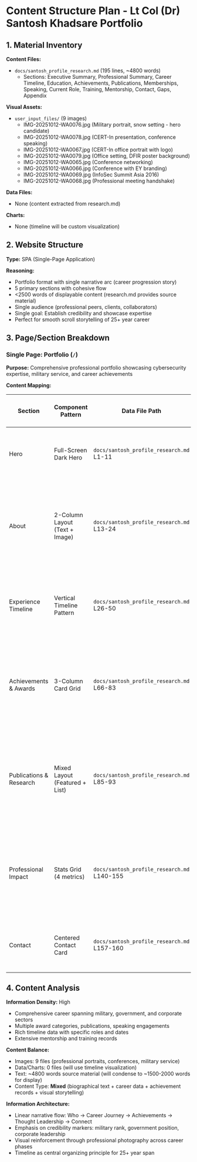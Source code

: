 # Content Structure Plan - Lt Col (Dr) Santosh Khadsare Portfolio

## 1. Material Inventory

**Content Files:**
- `docs/santosh_profile_research.md` (195 lines, ~4800 words)
  - Sections: Executive Summary, Professional Summary, Career Timeline, Education, Achievements, Publications, Memberships, Speaking, Current Role, Training, Mentorship, Contact, Gaps, Appendix

**Visual Assets:**
- `user_input_files/` (9 images)
  - IMG-20251012-WA0076.jpg (Military portrait, snow setting - hero candidate)
  - IMG-20251012-WA0078.jpg (CERT-In presentation, conference speaking)
  - IMG-20251012-WA0067.jpg (CERT-In office portrait with logo)
  - IMG-20251012-WA0079.jpg (Office setting, DFIR poster background)
  - IMG-20251012-WA0065.jpg (Conference networking)
  - IMG-20251012-WA0066.jpg (Conference with EY branding)
  - IMG-20251012-WA0069.jpg (InfoSec Summit Asia 2016)
  - IMG-20251012-WA0068.jpg (Professional meeting handshake)

**Data Files:**
- None (content extracted from research.md)

**Charts:**
- None (timeline will be custom visualization)

## 2. Website Structure

**Type:** SPA (Single-Page Application)

**Reasoning:** 
- Portfolio format with single narrative arc (career progression story)
- 5 primary sections with cohesive flow
- <2500 words of displayable content (research.md provides source material)
- Single audience (professional peers, clients, collaborators)
- Single goal: Establish credibility and showcase expertise
- Perfect for smooth scroll storytelling of 25+ year career

## 3. Page/Section Breakdown

### Single Page: Portfolio (`/`)

**Purpose:** Comprehensive professional portfolio showcasing cybersecurity expertise, military service, and career achievements

**Content Mapping:**

| Section | Component Pattern | Data File Path | Content to Extract | Visual Asset (Content ONLY) |
|---------|------------------|----------------|-------------------|------------------------------|
| Hero | Full-Screen Dark Hero | `docs/santosh_profile_research.md` L1-11 | Name, title "Lt Col (Dr)", tagline "25+ years Cyber Security & DFIR", current role "CBO/CTO SysTools" | `IMG-20251012-WA0076.jpg` |
| About | 2-Column Layout (Text + Image) | `docs/santosh_profile_research.md` L13-24 | Professional summary paragraph, core themes (operational rigor, capability building, ecosystem development), military background overview | `IMG-20251012-WA0067.jpg` |
| Experience Timeline | Vertical Timeline Pattern | `docs/santosh_profile_research.md` L26-50 | Table 1 data (4 career phases): 25+ years overview, 23 years Army, 2019-2021 CERT-In, Current SysTools role with responsibilities | - |
| Achievements & Awards | 3-Column Card Grid | `docs/santosh_profile_research.md` L66-83 | Table 2 data: Army awards, NIA recognition, CERT-In awards. Institutional contributions: DRONA product line, CII Task Force, CHFI Committee, Digital4N6Journal founding | `IMG-20251012-WA0078.jpg` |
| Publications & Research | Mixed Layout (Featured + List) | `docs/santosh_profile_research.md` L85-93 | Digital4N6Journal (founder), publication focus areas (evidence collection, incident response, reporting standards), speaking engagements at C0C0N and HAKON | `IMG-20251012-WA0079.jpg` |
| Professional Impact | Stats Grid (4 metrics) | `docs/santosh_profile_research.md` L140-155 | Training metrics: International LEA programs, "hundreds of cyber enthusiasts" mentored, FDP delivery at prestigious institutes, 4+ years CHFI Committee | - |
| Contact | Centered Contact Card | `docs/santosh_profile_research.md` L157-160 | Current role: CBO/CTO SysTools, professional inquiry note, reference to Digital4N6Journal | - |

## 4. Content Analysis

**Information Density:** High
- Comprehensive career spanning military, government, and corporate sectors
- Multiple award categories, publications, speaking engagements
- Rich timeline data with specific roles and dates
- Extensive mentorship and training records

**Content Balance:**
- Images: 9 files (professional portraits, conferences, military service)
- Data/Charts: 0 files (will use timeline visualization)
- Text: ~4800 words source material (will condense to ~1500-2000 words for display)
- Content Type: **Mixed** (biographical text + career data + achievement records + visual storytelling)

**Information Architecture:**
- Linear narrative flow: Who → Career Journey → Achievements → Thought Leadership → Connect
- Emphasis on credibility markers: military rank, government position, corporate leadership
- Visual reinforcement through professional photography across career phases
- Timeline as central organizing principle for 25+ year span
